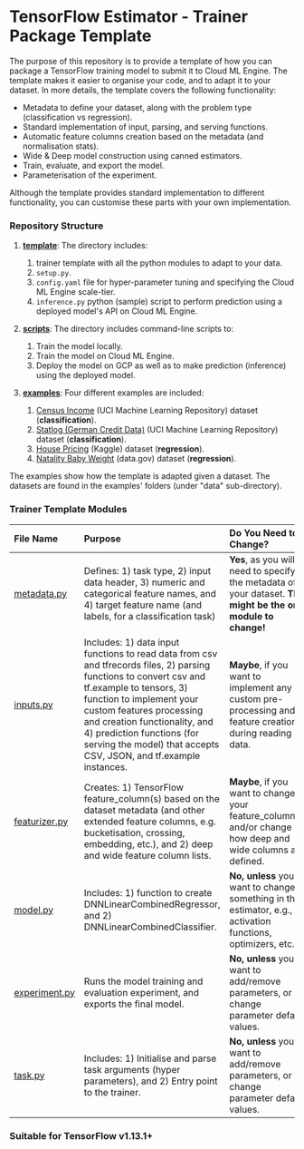# TensorFlow Estimator - Trainer Package Template

The purpose of this repository is to provide a template of how you can package a TensorFlow training model to submit it to Cloud ML Engine. The template makes it easier to organise your code, and to adapt it to your dataset. In more details, the template covers the following functionality:
* Metadata to define your dataset, along with the problem type (classification vs regression).
* Standard implementation of input, parsing, and serving functions.
* Automatic feature columns creation based on the metadata (and normalisation stats).
* Wide & Deep model construction using canned estimators.
* Train, evaluate, and export the model.
* Parameterisation of the experiment.

Although the template provides standard implementation to different functionality, you can customise these parts with your own implementation.


### Repository Structure

1. **[template](template)**: The directory includes: 
    1) trainer template with all the python modules to adapt to your data.
    2) ```setup.py```.
    3) ```config.yaml``` file for hyper-parameter tuning and specifying the Cloud ML Engine scale-tier.
    4) ```inference.py``` python (sample) script to perform prediction using a deployed model's API on Cloud ML Engine.

2. **[scripts](scripts)**: The directory includes command-line scripts to:
    1) Train the model locally.
    2) Train the model on Cloud ML Engine. 
    3) Deploy the model on GCP as well as to make prediction (inference) using the deployed model.

3. **[examples](examples)**: Four different examples are included:
    1. [Census Income](https://archive.ics.uci.edu/ml/datasets/Census+Income) (UCI Machine Learning Repository) dataset (**classification**).
    2. [Statlog (German Credit Data)](https://archive.ics.uci.edu/ml/datasets/Statlog+%28German+Credit+Data%29) (UCI Machine Learning Repository) dataset (**classification**).
    3. [House Pricing](https://www.kaggle.com/apratim87/housingdata/data) (Kaggle) dataset (**regression**).
    4. [Natality Baby Weight](https://catalog.data.gov/dataset?tags=birth-weight) (data.gov) dataset (**regression**).


The examples show how the template is adapted given a dataset. The datasets are found in the examples' folders (under "data" sub-directory).


### Trainer Template Modules

|File Name| Purpose| Do You Need to Change?
|:---|:---|:---
|[metadata.py](template/trainer/metadata.py)|Defines: 1) task type, 2) input data header, 3) numeric and categorical feature names, and 4) target feature name (and labels, for a classification task) | **Yes**, as you will need to specify the metadata of your dataset. **This might be the only module to change!**
|[inputs.py](template/trainer/inputs.py)| Includes: 1) data input functions to read data from csv and tfrecords files, 2) parsing functions to convert csv and tf.example to tensors, 3) function to implement your custom  features processing and creation functionality, and 4) prediction functions (for serving the model) that accepts CSV, JSON, and tf.example instances. | **Maybe**, if you want to implement any custom pre-processing and feature creation during reading data.
|[featurizer.py](template/trainer/featurizer.py)| Creates: 1) TensorFlow feature_column(s) based on the dataset metadata (and other extended feature columns, e.g. bucketisation, crossing, embedding, etc.), and 2) deep and wide feature column lists. | **Maybe**, if you want to change your feature_column(s) and/or change how deep and wide columns are defined. 
|[model.py](template/trainer/model.py)|Includes: 1) function to create DNNLinearCombinedRegressor, and 2) DNNLinearCombinedClassifier.|**No, unless** you want to change something in the estimator, e.g., activation functions, optimizers, etc.. 
|[experiment.py](template/trainer/task.py) |Runs the model training and evaluation experiment, and exports the final model. | **No, unless** you want to add/remove parameters, or change parameter default values.
|[task.py](template/trainer/task.py) |Includes: 1) Initialise and parse task arguments (hyper parameters), and 2) Entry point to the trainer. | **No, unless** you want to add/remove parameters, or change parameter default values.


### Suitable for TensorFlow v1.13.1+

